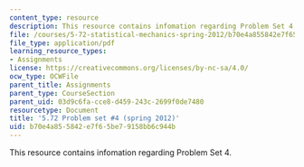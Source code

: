 ```yaml
---
content_type: resource
description: This resource contains infomation regarding Problem Set 4.
file: /courses/5-72-statistical-mechanics-spring-2012/b70e4a855842e7f65be79158bb6c944b_MIT5_72S12_PS4.pdf
file_type: application/pdf
learning_resource_types:
- Assignments
license: https://creativecommons.org/licenses/by-nc-sa/4.0/
ocw_type: OCWFile
parent_title: Assignments
parent_type: CourseSection
parent_uid: 03d9c6fa-cce8-d459-243c-2699f0de7480
resourcetype: Document
title: '5.72 Problem set #4 (spring 2012)'
uid: b70e4a85-5842-e7f6-5be7-9158bb6c944b
---
```

This resource contains infomation regarding Problem Set 4.